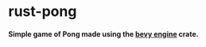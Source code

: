 # rust-pong

#### Simple game of Pong made using the [bevy engine](https://crates.io/crates/bevy) crate.
